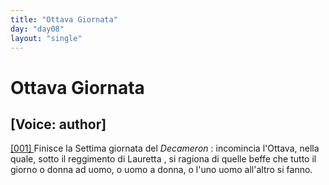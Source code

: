 ```yaml
---
title: "Ottava Giornata"
day: "day08"
layout: "single"
---
```

<div id="day08" ruler="lauretta" type="Day">
 <h1>
  Ottava Giornata
 </h1>
 <p>
  <h2>
   [Voice: author]
  </h2>
 </p>
 <argument>
  <p>
   <a href="{{ site.baseurl }}enDecameron/day08#p08990001">
    [001]
   </a>
   Finisce la Settima giornata del
   <i>
    Decameron
   </i>
   : incomincia l'Ottava, nella quale, sotto il reggimento di
   <name persref="lauretta" type="person">
    Lauretta
   </name>
   , si ragiona di quelle beffe che tutto il giorno o donna ad uomo, o uomo a donna, o l'uno uomo all'altro si fanno.
  </p>
 </argument>
</div>